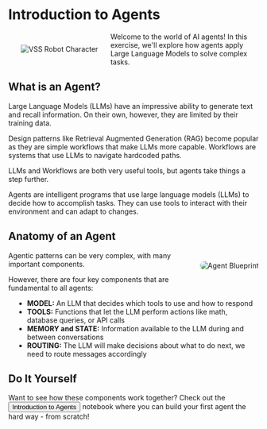 # Introduction to Agents

<img src="_static/robots/blueprint.png" alt="VSS Robot Character" style="float:left; max-width:300px;margin:25px;" />

Welcome to the world of AI agents! In this exercise, we'll explore how agents apply Large Language Models to solve complex tasks.

<!-- fold:break -->

## What is an Agent?

Large Language Models (LLMs) have an impressive ability to generate text and recall information. On their own, however, they are limited by their training data.

Design patterns like Retrieval Augmented Generation (RAG) become popular as they are simple workflows that make LLMs more capable. Workflows are systems that use LLMs to navigate hardcoded paths.

LLMs and Workflows are both very useful tools, but agents take things a step further.

Agents are intelligent programs that use large language models (LLMs) to decide how to accomplish tasks. They can use tools to interact with their environment and can adapt to changes.

<!-- fold:break -->

## Anatomy of an Agent

<img src="_static/robots/assembly.png" alt="Agent Blueprint" style="float:right; max-width:320px; margin:20px 0 20px 30px; border-radius:12px; box-shadow:0 2px 8px £ccc;" />

Agentic patterns can be very complex, with many important components.

However, there are four key components that are fundamental to all agents:

<ul style="margin-left:1em;">
  <li><b>MODEL:</b> An LLM that decides which tools to use and how to respond</li>
  <li><b>TOOLS:</b> Functions that let the LLM perform actions like math, database queries, or API calls</li>
  <li><b>MEMORY and STATE:</b> Information available to the LLM during and between conversations</li>
  <li><b>ROUTING:</b> The LLM will make decisions about what to do next, we need to route messages accordingly</li>
</ul>

<!-- fold:break -->

## Do It Yourself

Want to see how these components work together?
Check out the
<button onclick="openOrCreateFileInJupyterLab('code/intro_to_agents.ipynb');"><i class="fa-solid fa-flask"></i> Introduction to Agents</button>
notebook where you can build your first agent the hard way - from scratch!
